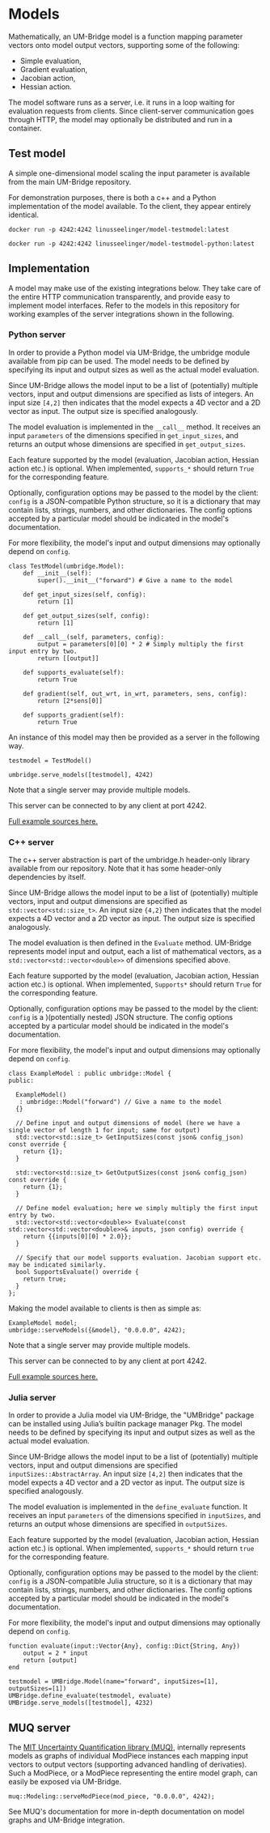# Models

Mathematically, an UM-Bridge model is a function mapping parameter vectors onto model output vectors, supporting some of the following:
* Simple evaluation,
* Gradient evaluation,
* Jacobian action,
* Hessian action.

The model software runs as a server, i.e. it runs in a loop waiting for evaluation requests from clients. Since client-server communication goes through HTTP, the model may optionally be distributed and run in a container.

## Test model

A simple one-dimensional model scaling the input parameter is available from the main UM-Bridge repository.

For demonstration purposes, there is both a c++ and a Python implementation of the model available. To the client, they appear entirely identical.

```
docker run -p 4242:4242 linusseelinger/model-testmodel:latest
```

```
docker run -p 4242:4242 linusseelinger/model-testmodel-python:latest
```

## Implementation

A model may make use of the existing integrations below. They take care of the entire HTTP communication transparently, and provide easy to implement model interfaces. Refer to the models in this repository for working examples of the server integrations shown in the following.

### Python server

In order to provide a Python model via UM-Bridge, the umbridge module available from pip can be used. The model needs to be defined by specifying its input and output sizes as well as the actual model evaluation.

Since UM-Bridge allows the model input to be a list of (potentially) multiple vectors, input and output dimensions are specified as lists of integers. An input size `[4,2]` then indicates that the model expects a 4D vector and a 2D vector as input. The output size is specified analogously.

The model evaluation is implemented in the ```__call__``` method. It receives an input `parameters` of the dimensions specified in `get_input_sizes`, and returns an output whose dimensions are specified in `get_output_sizes`.

Each feature supported by the model (evaluation, Jacobian action, Hessian action etc.) is optional. When implemented, `supports_*` should return `True` for the corresponding feature.

Optionally, configuration options may be passed to the model by the client: `config` is a JSON-compatible Python structure, so it is a dictionary that may contain lists, strings, numbers, and other dictionaries. The config options accepted by a particular model should be indicated in the model's documentation.

For more flexibility, the model's input and output dimensions may optionally depend on `config`.

```
class TestModel(umbridge.Model):
    def __init__(self):
        super().__init__("forward") # Give a name to the model

    def get_input_sizes(self, config):
        return [1]

    def get_output_sizes(self, config):
        return [1]

    def __call__(self, parameters, config):
        output = parameters[0][0] * 2 # Simply multiply the first input entry by two.
        return [[output]]

    def supports_evaluate(self):
        return True

    def gradient(self, out_wrt, in_wrt, parameters, sens, config):
        return [2*sens[0]]

    def supports_gradient(self):
        return True
```

An instance of this model may then be provided as a server in the following way.

```
testmodel = TestModel()

umbridge.serve_models([testmodel], 4242)
```

Note that a single server may provide multiple models.

This server can be connected to by any client at port 4242.

[Full example sources here.](https://github.com/UM-Bridge/umbridge/tree/main/models/testmodel-python)

### C++ server

The c++ server abstraction is part of the umbridge.h header-only library available from our repository. Note that it has some header-only dependencies by itself.

Since UM-Bridge allows the model input to be a list of (potentially) multiple vectors, input and output dimensions are specified as `std::vector<std::size_t>`. An input size `{4,2}` then indicates that the model expects a 4D vector and a 2D vector as input. The output size is specified analogously.

The model evaluation is then defined in the `Evaluate` method. UM-Bridge represents model input and output, each a list of mathematical vectors, as a `std::vector<std::vector<double>>` of dimensions specified above.

Each feature supported by the model (evaluation, Jacobian action, Hessian action etc.) is optional. When implemented, `Supports*` should return `True` for the corresponding feature.

Optionally, configuration options may be passed to the model by the client: `config` is a )(potentially nested) JSON structure. The config options accepted by a particular model should be indicated in the model's documentation.

For more flexibility, the model's input and output dimensions may optionally depend on `config`.

```
class ExampleModel : public umbridge::Model {
public:

  ExampleModel()
   : umbridge::Model("forward") // Give a name to the model
  {}

  // Define input and output dimensions of model (here we have a single vector of length 1 for input; same for output)
  std::vector<std::size_t> GetInputSizes(const json& config_json) const override {
    return {1};
  }

  std::vector<std::size_t> GetOutputSizes(const json& config_json) const override {
    return {1};
  }

  // Define model evaluation; here we simply multiply the first input entry by two.
  std::vector<std::vector<double>> Evaluate(const std::vector<std::vector<double>>& inputs, json config) override {
    return {{inputs[0][0] * 2.0}};
  }

  // Specify that our model supports evaluation. Jacobian support etc. may be indicated similarly.
  bool SupportsEvaluate() override {
    return true;
  }
};
```

Making the model available to clients is then as simple as:

```
ExampleModel model;
umbridge::serveModels({&model}, "0.0.0.0", 4242);
```

Note that a single server may provide multiple models.

This server can be connected to by any client at port 4242.

[Full example sources here.](https://github.com/UM-Bridge/umbridge/tree/main/models/testmodel)

### Julia server

In order to provide a Julia model via UM-Bridge, the "UMBridge" package can be installed using Julia’s builtin package manager Pkg. The model needs to be defined by specifying its input and output sizes as well as the actual model evaluation. 

Since UM-Bridge allows the model input to be a list of (potentially) multiple vectors, input and output dimensions are specified `inputSizes::AbstractArray`. An input size `[4,2]` then indicates that the model expects a 4D vector and a 2D vector as input. The output size is specified analogously.

The model evaluation is implemented in the `define_evaluate` function. It receives an input `parameters` of the dimensions specified in `inputSizes`, and returns an output whose dimensions are specified in `outputSizes`.

Each feature supported by the model (evaluation, Jacobian action, Hessian action etc.) is optional. When implemented, `supports_*` should return `true` for the corresponding feature.

Optionally, configuration options may be passed to the model by the client: `config` is a JSON-compatible Julia structure, so it is a dictionary that may contain lists, strings, numbers, and other dictionaries. The config options accepted by a particular model should be indicated in the model's documentation.

For more flexibility, the model's input and output dimensions may optionally depend on `config`.

```
function evaluate(input::Vector{Any}, config::Dict{String, Any})
    output = 2 * input
    return [output]
end

testmodel = UMBridge.Model(name="forward", inputSizes=[1], outputSizes=[1])
UMBridge.define_evaluate(testmodel, evaluate)
UMBridge.serve_models([testmodel], 4232)
```

## MUQ server

The [MIT Uncertainty Quantification library (MUQ)](https://mituq.bitbucket.io), internally represents models as graphs of individual ModPiece instances each mapping input vectors to output vectors (supporting advanced handling of derivaties). Such a ModPiece, or a ModPiece representing the entire model graph, can easily be exposed via UM-Bridge.

```
muq::Modeling::serveModPiece(mod_piece, "0.0.0.0", 4242);
```

See MUQ's documentation for more in-depth documentation on model graphs and UM-Bridge integration.
